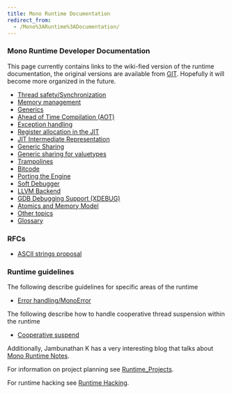 ```yaml
---
title: Mono Runtime Documentation
redirect_from:
  - /Mono%3ARuntime%3ADocumentation/
---
```


### Mono Runtime Developer Documentation

This page currently contains links to the wiki-fied version of the runtime documentation, the original versions are available from [GIT](https://github.com/mono/mono/tree/master/docs). Hopefully it will become more organized in the future.

-   [Thread safety/Synchronization](/docs/advanced/runtime/docs/thread-safety/)
-   [Memory management](/docs/advanced/runtime/docs/memory-management/)
-   [Generics](/docs/advanced/runtime/docs/generics/)
-   [Ahead of Time Compilation (AOT)](/docs/advanced/runtime/docs/aot/)
-   [Exception handling](/docs/advanced/runtime/docs/exception-handling/)
-   [Register allocation in the JIT](/docs/advanced/runtime/docs/register-allocation/)
-   [JIT Intermediate Representation](/docs/advanced/runtime/docs/linear-ir/)
-   [Generic Sharing](/docs/advanced/runtime/docs/generic-sharing/)
-   [Generic sharing for valuetypes](/docs/advanced/runtime/docs/gsharedvt/)
-   [Trampolines](/docs/advanced/runtime/docs/trampolines/)
-   [Bitcode](/docs/advanced/runtime/docs/BITCODE/)
-   [Porting the Engine](/docs/advanced/runtime/docs/mini-porting/)
-   [Soft Debugger](/docs/advanced/runtime/docs/soft-debugger/)
-   [LLVM Backend](/docs/advanced/runtime/docs/llvm-backend)
-   [GDB Debugging Support (XDEBUG)](/docs/advanced/runtime/docs/xdebug/)
-   [Atomics and Memory Model](/docs/advanced/runtime/docs/atomics-memory-model/)
-   [Other topics](/docs/advanced/runtime/docs/other/)
-   [Glossary](/docs/advanced/runtime/docs/glossary)

### RFCs

-   [ASCII strings proposal](/docs/advanced/runtime/docs/ascii-strings/)

### Runtime guidelines

The following describe guidelines for specific areas of the runtime

-   [Error handling/MonoError](/docs/advanced/runtime/docs/mono-error/)

The following describe how to handle cooperative thread suspension within the runtime

-   [Cooperative suspend](/docs/advanced/runtime/docs/coop-suspend)

Additionally, Jambunathan K has a very interesting blog that talks about [Mono Runtime Notes](http://monoruntime.wordpress.com/).

For information on project planning see [Runtime_Projects](/docs/advanced/runtime/runtime-projects/).

For runtime hacking see [Runtime Hacking](/docs/advanced/runtime/runtime-hacking/).


